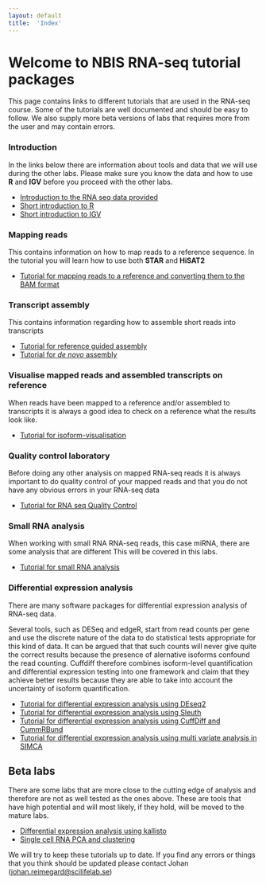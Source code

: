 ```yaml
---
layout: default
title:  'Index'
---
```


# Welcome to NBIS RNA-seq tutorial packages

This page contains links to different tutorials that are used in the RNA-seq course. Some of the tutorials 
are well documented and should be easy to follow. We also supply more beta versions of labs that requires more 
from the user and may contain errors. 


### Introduction

In the links below there are information about tools and data that we will use during the other labs. Please make sure you know the data and how to use **R** and **IGV** before you proceed with the other labs. 

*	[Introduction to the RNA seq data provided](intro)  
*	[Short introduction  to R](R_intro)  
*	[Short introduction to IGV](IGV) 

### Mapping reads 

This contains information on how to map reads to a reference sequence. In the tutorial you will learn how to use both **STAR** and **HiSAT2**
 
*	[Tutorial for mapping reads to a reference and converting them to the BAM format](mapping_reads) 

### Transcript assembly

This contains information regarding how to assemble short reads into transcripts

*	[Tutorial for reference guided assembly](isoform-lab)  
*	[Tutorial for *de novo* assembly](isoform-denovo)

### Visualise mapped reads and assembled transcripts on reference

When reads have been mapped to a reference and/or assembled to transcripts it is always a good idea to check on a reference what the results look like.
 
*	[Tutorial for isoform-visualisation](isoform-visualisation)  

### Quality control laboratory
Before doing any other analysis on mapped RNA-seq reads it is always important to do quality control of your mapped reads and that you do not have any obvious errors in your RNA-seq data 

*	[Tutorial for RNA seq Quality Control](QC_lab)   

### Small RNA analysis
When working with small RNA RNA-seq reads, this case miRNA, there are some analysis that are different  This will be covered in this labs.  

*	[Tutorial for small RNA analysis](smallRNA-lab)


### Differential expression analysis


There are many software packages for differential expression analysis of RNA-seq data.

Several tools, such as DESeq and edgeR, start from read counts per gene and use the discrete nature of the data to do statistical tests appropriate for this kind of data. It can be argued that that such counts will never give quite the correct results because the presence of alernative isoforms confound the read counting. Cuffdiff therefore combines isoform-level quantification and differential expression testing into one framework and claim that they achieve better results because they are able to take into account the uncertainty of isoform quantification. 

*	[Tutorial for differential expression analysis using DEseq2](deseq2)
*	[Tutorial for differential expression analysis using Sleuth](sleuth)
*	[Tutorial for differential expression analysis using CuffDiff and CummRBund](cuffidff)
*	[Tutorial for differential expression analysis using multi variate analysis in SIMCA](Simca_tutorial)
 
## Beta labs 
There are some labs that are more close to the cutting edge of analysis and therefore are not as well tested as the ones above. These are tools that have high potential and will most likely, if they hold, will be moved to the mature labs.
 
*	[Differential expression analysis using kallisto](kallisto)
*	[Single cell RNA PCA and clustering](Single_cell_RNA_PCA_and_Clustering)
 
 
We will try to keep these tutorials up to date. If you find any errors or things that you think should be updated please contact Johan (johan.reimegard@scilifelab.se) 
  		
